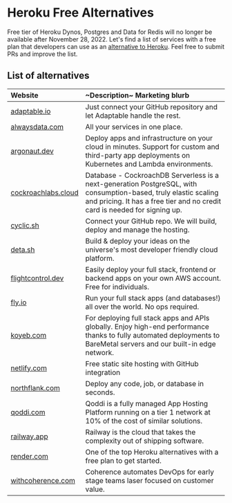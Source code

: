 # Heroku Free Alternatives
Free tier of Heroku Dynos, Postgres and Data for Redis will no longer be available after November 28, 2022. Let's find a list of services with a free plan that developers can use as an [alternative to Heroku](https://engagespot.co/blog/free-heroku-alternatives). Feel free to submit PRs and improve the list.

## List of alternatives
| Website | ~Description~ Marketing blurb |
| :---- | :-------------|
| [adaptable.io](https://adaptable.io/) | Just connect your GitHub repository and let Adaptable handle the rest. |
| [alwaysdata.com](https://www.alwaysdata.com/en/) | All your services in one place. |
| [argonaut.dev](https://www.argonaut.dev/) | Deploy apps and infrastructure on your cloud in minutes. Support for custom and third-party app deployments on Kubernetes and Lambda environments. |
| [cockroachlabs.cloud](https://cockroachlabs.cloud/) | Database - CockroachDB Serverless is a next-generation PostgreSQL, with consumption-based, truly elastic scaling and pricing. It has a free tier and no credit card is needed for signing up. |
| [cyclic.sh](https://www.cyclic.sh/) | Connect your GitHub repo. We will build, deploy and manage the hosting. |
| [deta.sh](https://www.deta.sh/) | Build & deploy your ideas on the universe's most developer friendly cloud platform. |
| [flightcontrol.dev](https://www.flightcontrol.dev?ref=heroku-free-alternatives) | Easily deploy your full stack, frontend or backend apps on your own AWS account. Free for individuals.  |
| [fly.io](https://fly.io/) | Run your full stack apps (and databases!) all over the world. No ops required. |
| [koyeb.com](https://www.koyeb.com) | For deploying full stack apps and APIs globally. Enjoy high-end performance thanks to fully automated deployments to BareMetal servers and our built-in edge network. |
| [netlify.com](https://www.netlify.com/) | Free static site hosting with GitHub integration |
| [northflank.com](https://www.northflank.com/) | Deploy any code, job, or database in seconds. |
| [qoddi.com](https://qoddi.com/) | Qoddi is a fully managed App Hosting Platform running on a tier 1 network at 10% of the cost of similar solutions. |
| [railway.app](https://railway.app/) | Railway is the cloud that takes the complexity out of shipping software. |
| [render.com](https://render.com/) | One of the top Heroku alternatives with a free plan to get started. |
| [withcoherence.com](https://www.withcoherence.com/) | Coherence automates DevOps for early stage teams laser focused on customer value. |
